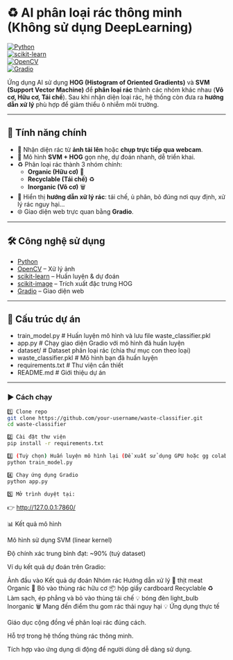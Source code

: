 # ♻️ AI phân loại rác thông minh (Không sử dụng DeepLearning)

[![Python](https://img.shields.io/badge/Python-3.8%2B-blue.svg)](https://www.python.org/)  
[![scikit-learn](https://img.shields.io/badge/scikit--learn-ML-orange)](https://scikit-learn.org/stable/)  
[![OpenCV](https://img.shields.io/badge/OpenCV-Image%20Processing-green)](https://opencv.org/)  
[![Gradio](https://img.shields.io/badge/Gradio-Web%20UI-red)](https://gradio.app/)  

Ứng dụng AI sử dụng **HOG (Histogram of Oriented Gradients)** và **SVM (Support Vector Machine)** để **phân loại rác** thành các nhóm khác nhau (**Vô cơ, Hữu cơ, Tái chế**). Sau khi nhận diện loại rác, hệ thống còn đưa ra **hướng dẫn xử lý** phù hợp để giảm thiểu ô nhiễm môi trường.  

---

## 🚀 Tính năng chính  
- 📸 Nhận diện rác từ **ảnh tải lên** hoặc **chụp trực tiếp qua webcam**.  
- 🧠 Mô hình **SVM + HOG** gọn nhẹ, dự đoán nhanh, dễ triển khai.  
- ♻️ Phân loại rác thành 3 nhóm chính:  
  - **Organic (Hữu cơ)** 🌿  
  - **Recyclable (Tái chế)** ♻️  
  - **Inorganic (Vô cơ)** 🗑️  
- 📘 Hiển thị **hướng dẫn xử lý rác**: tái chế, ủ phân, bỏ đúng nơi quy định, xử lý rác nguy hại…  
- 🌐 Giao diện web trực quan bằng **Gradio**.  

---

## 🛠️ Công nghệ sử dụng  
- [Python](https://www.python.org/)  
- [OpenCV](https://opencv.org/) – Xử lý ảnh  
- [scikit-learn](https://scikit-learn.org/stable/) – Huấn luyện & dự đoán  
- [scikit-image](https://scikit-image.org/) – Trích xuất đặc trưng HOG  
- [Gradio](https://gradio.app/) – Giao diện web  

---

## 📂 Cấu trúc dự án  
- train_model.py # Huấn luyện mô hình và lưu file waste_classifier.pkl
- app.py # Chạy giao diện Gradio với mô hình đã huấn luyện
- dataset/ # Dataset phân loại rác (chia thư mục con theo loại)
- waste_classifier.pkl # Mô hình bạn đã huấn luyện
- requirements.txt # Thư viện cần thiết
- README.md # Giới thiệu dự án


---

### ▶️ Cách chạy  
```bash
1️⃣ Clone repo  
git clone https://github.com/your-username/waste-classifier.git
cd waste-classifier

2️⃣ Cài đặt thư viện
pip install -r requirements.txt

3️⃣ (Tuỳ chọn) Huấn luyện mô hình lại (Đề xuất sử dụng GPU hoặc gg colab pro để train)
python train_model.py

4️⃣ Chạy ứng dụng Gradio
python app.py

5️⃣ Mở trình duyệt tại:
```
👉 http://127.0.0.1:7860/

📊 Kết quả mô hình

Mô hình sử dụng SVM (linear kernel)

Độ chính xác trung bình đạt: ~90% (tuỳ dataset)

Ví dụ kết quả dự đoán trên Gradio:

Ảnh đầu vào	Kết quả dự đoán	Nhóm rác	Hướng dẫn xử lý
🥩 thịt	meat	Organic 🌿	Bỏ vào thùng rác hữu cơ
📦 hộp giấy	cardboard	Recyclable ♻️	Làm sạch, ép phẳng và bỏ vào thùng tái chế
💡 bóng đèn	light_bulb	Inorganic 🗑️	Mang đến điểm thu gom rác thải nguy hại
💡 Ứng dụng thực tế

Giáo dục cộng đồng về phân loại rác đúng cách.

Hỗ trợ trong hệ thống thùng rác thông minh.

Tích hợp vào ứng dụng di động để người dùng dễ dàng sử dụng.

